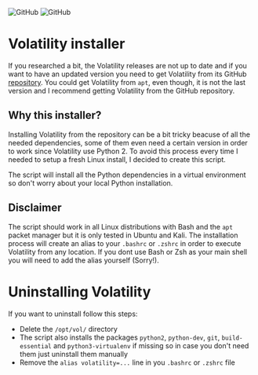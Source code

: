 <img alt="GitHub" src="https://img.shields.io/badge/version-v2.1-blue"> <img alt="GitHub" src="https://img.shields.io/github/license/anthares101/kali_volatility_installer">

# Volatility installer

If you researched a bit, the Volatility releases are not up to date and if you want to have an updated version you need to get Volatility from its GitHub 
[repository](https://github.com/volatilityfoundation/volatility). You could get Volatility from `apt`, even though, it is not the last version and I recommend getting Volatility from the GitHub repository.

## Why this installer?

Installing Volatility from the repository can be a bit tricky beacuse of all the needed dependencies, some of them even need a certain version in order to work since Volatility use Python 2. To avoid this process every time I needed to setup a fresh Linux install, I decided to create this script.

The script will install all the Python dependencies in a virtual environment so don't worry about your local Python installation.

## Disclaimer

The script should work in all Linux distributions with Bash and the `apt` packet manager but it is only tested in Ubuntu and Kali. The installation process will create an alias to your `.bashrc` or `.zshrc` in order to execute Volatility from any location. If you dont use Bash or Zsh as your main shell you will need to add the alias yourself (Sorry!).

# Uninstalling Volatility

If you want to uninstall follow this steps:
- Delete the `/opt/vol/` directory
- The script also installs the packages `python2`, `python-dev`, `git`, `build-essential` and `python3-virtualenv` if missing so in case you don't need them just uninstall them manually
- Remove the `alias volatility=...` line in you `.bashrc` or `.zshrc` file
